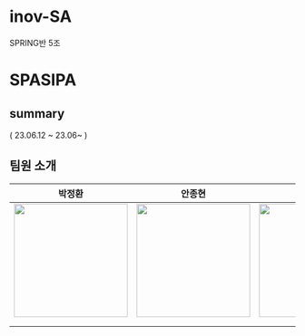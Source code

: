 # inov-SA

SPRING반 5조
# SPASIPA

## summary
( 23.06.12 ~ 23.06~ )</br>

## 팀원 소개

<table align=center>
    <thead>
        <tr >
            <th style="text-align:center;" >박정환</th>
            <th style="text-align:center;" >안종현</th>
            <th style="text-align:center;" ></th>
            <th style="text-align:center;" ></th>
            <th style="text-align:center;" ></th>
        </tr>
    </thead>
    <tbody>
        <tr>
            <td><img width="200" src="" /></td>
            <td><img width="200" src="" /></td>
            <td><img width="200" src="" /></td>
            <td><img width="200" src="" /></td>
            <td><img width="200" src="" /></td>
        </tr>
        <tr>
            <td><a href=""></a></td>
            <td><a href=""></a></td>
            <td><a href=""></a></td>
            <td><a href=""></a></td>
            <td><a href=""></a></td>
        </tr>
        <tr>
            <td width="200"></td>
            <td width="200"></td>
            <td width="200"></td>
            <td width="200"></td>
            <td width="200"></td>
        </tr>
    </tbody>
</table>
